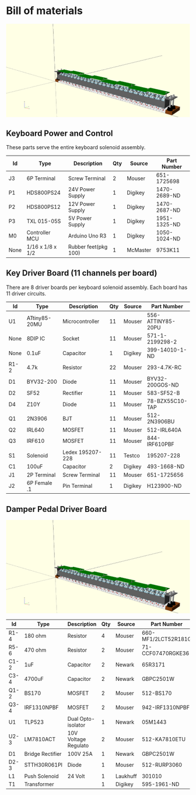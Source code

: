 # Bill of materials

![Keyboard assembly](keyboard.png)

## Keyboard Power and Control 

These parts serve the entire keyboard solenoid assembly.

Id   | Type            | Description          | Qty | Source   | Part Number
-----|-----------------|----------------------|-----|----------|--------------------
J3   | 6P Terminal     | Screw Terminal       |   2 | Mouser   | 651-1725698
P1   | HDS800PS24      | 24V Power Supply     |   1 | Digikey  | 1470-2689-ND
P2   | HDS800PS12      | 12V Power Supply     |   1 | Digikey  | 1470-2687-ND
P3   | TXL 015-05S     | 5V Power Supply      |   1 | Digikey  | 1951-1325-ND
M0   | Controller MCU  | Arduino Uno R3       |   1 | Digikey  | 1050-1024-ND
None | 1/16 x 1/8 x 1/2| Rubber feet(pkg 100) |   1 | McMaster | 9753K11

## Key Driver Board (11 channels per board) 

There are 8 driver boards per keyboard solenoid assembly. Each board
has 11 driver circuits.  

Id   | Type            | Description         | Qty | Source   | Part Number
-----|-----------------|---------------------|-----|----------|--------------------
U1   | ATtiny85-20MU   | Microcontroller     |  11 | Mouser   | 556-ATTINY85-20PU
None | 8DIP IC         | Socket              |  11 | Mouser   | 571-1-2199298-2
None | 0.1uF           | Capacitor           |   1 | Digikey  | 399-14010-1-ND
R1-2 | 4.7k            | Resistor            |  22 | Mouser   | 293-4.7K-RC
D1   | BYV32-200       | Diode               |  11 | Mouser   | BYV32-200GOS-ND
D2   | SF52            | Rectifier           |  11 | Mouser   | 583-SF52-B
D4   | Z10Y            | Diode               |  11 | Mouser   | 78-BZX55C10-TAP
Q1   | 2N3906          | BJT                 |  11 | Mouser   | 512-2N3906BU
Q2   | IRL640          | MOSFET              |  11 | Mouser   | 512-IRL640A
Q3   | IRF610          | MOSFET              |  11 | Mouser   | 844-IRF610PBF
S1   | Solenoid        | Ledex 195207-228    |  11 | Testco   | 195207-228
C1   | 100uF           | Capacitor           |   2 | Digikey  | 493-1668-ND
J1   | 2P Terminal     | Screw Terminal      |  11 | Mouser   | 651-1725656
J2   | 6P Female .1    | Pin Terminal        |   1 | Digikey  | H123900-ND

## Damper Pedal Driver Board

![Pedal driver assembly](keyboard.png)


Id   | Type            | Description         | Qty | Source   | Part Number
-----|-----------------|---------------------|-----|----------|--------------------
R1-4 | 180 ohm         | Resistor            |   4 |  Mouser  | 660-MF1/2LCT52R181G
R5-6 | 470 ohm         | Resistor            |   2 |  Mouser  | 71-CCF07470RGKE36
C1-2 | 1uF             | Capacitor           |   2 |  Newark  | 65R3171
C3-4 | 4700uF          | Capacitor           |   2 |  Newark  | GBPC2501W
Q1-2 | BS170           | MOSFET              |   2 |  Mouser  | 512-BS170
Q3-4 | IRF1310NPBF     | MOSFET              |   2 |  Mouser  | 942-IRF1310NPBF
U1   | TLP523          | Dual Opto-isolator  |   1 |  Newark  | 05M1443
U2-3 | LM7810ACT       | 10V Voltage Regulato|   2 |  Mouser  | 512-KA7810ETU
D1   | Bridge Rectifier| 100V 25A            |   1 |  Newark  | GBPC2501W
D2-3 | STTH30R061PI    | Diode               |   1 |  Mouser  | 512-RURP3060
L1   | Push Solenoid   | 24 Volt             |   1 |  Laukhuff| 301010
T1   | Transformer     |                     |   1 |  Digikey | 595-1961-ND
